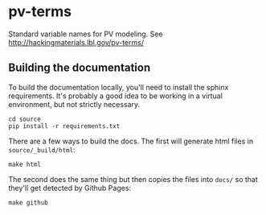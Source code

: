 # pv-terms
Standard variable names for PV modeling.  See http://hackingmaterials.lbl.gov/pv-terms/

## Building the documentation

To build the documentation locally, you'll need to install the sphinx
requirements.  It's probably a good idea to be working in a virtual
environment, but not strictly necessary. 

    cd source
    pip install -r requirements.txt

There are a few ways to build the docs.  The first will generate html files in `source/_build/html`:

    make html

The second does the same thing but then copies the files into `docs/` so that they'll get detected by Github Pages:

    make github

